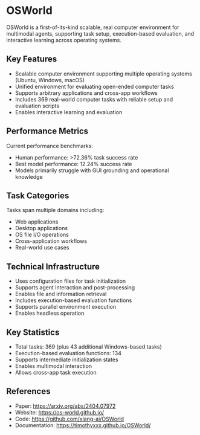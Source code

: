 # OSWorld

OSWorld is a first-of-its-kind scalable, real computer environment for multimodal agents, supporting task setup, execution-based evaluation, and interactive learning across operating systems.

## Key Features

- Scalable computer environment supporting multiple operating systems (Ubuntu, Windows, macOS)
- Unified environment for evaluating open-ended computer tasks
- Supports arbitrary applications and cross-app workflows
- Includes 369 real-world computer tasks with reliable setup and evaluation scripts
- Enables interactive learning and evaluation

## Performance Metrics

Current performance benchmarks:
- Human performance: >72.36% task success rate
- Best model performance: 12.24% success rate
- Models primarily struggle with GUI grounding and operational knowledge

## Task Categories

Tasks span multiple domains including:
- Web applications
- Desktop applications
- OS file I/O operations
- Cross-application workflows
- Real-world use cases

## Technical Infrastructure

- Uses configuration files for task initialization
- Supports agent interaction and post-processing
- Enables file and information retrieval
- Includes execution-based evaluation functions
- Supports parallel environment execution
- Enables headless operation

## Key Statistics

- Total tasks: 369 (plus 43 additional Windows-based tasks)
- Execution-based evaluation functions: 134
- Supports intermediate initialization states
- Enables multimodal interaction
- Allows cross-app task execution

## References

- Paper: https://arxiv.org/abs/2404.07972
- Website: https://os-world.github.io/
- Code: https://github.com/xlang-ai/OSWorld
- Documentation: https://timothyxxx.github.io/OSWorld/
